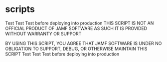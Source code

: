 # scripts

Test Test Test before deploying into production
THIS SCRIPT IS NOT AN OFFICIAL PRODUCT OF JAMF SOFTWARE
AS SUCH IT IS PROVIDED WITHOUT WARRANTY OR SUPPORT

BY USING THIS SCRIPT, YOU AGREE THAT JAMF SOFTWARE 
IS UNDER NO OBLIGATION TO SUPPORT, DEBUG, OR OTHERWISE 
MAINTAIN THIS SCRIPT 
Test Test Test before deploying into production
